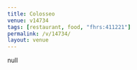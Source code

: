 ```yaml
---
title: Colosseo
venue: v14734
tags: [restaurant, food, "fhrs:411221"]
permalink: /v/14734/
layout: venue
---
```

null